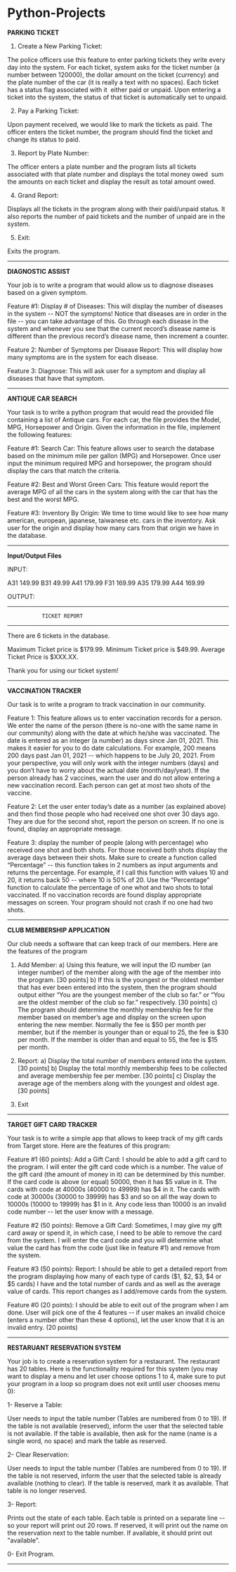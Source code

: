 # Python-Projects

**PARKING TICKET**

1) Create a New Parking Ticket: 

The police officers use this feature to enter parking tickets they write every day into the system. For each ticket, system asks for the ticket number (a number between 1­20000), the dollar amount on the ticket (currency) and the plate number of the car (it is really a text with no spaces). Each ticket has a status flag associated with it ­­ either paid or unpaid. Upon entering a ticket into the system, the status of that ticket is automatically set to unpaid.

2) Pay a Parking Ticket:

Upon payment received, we would like to mark the tickets as paid. The officer enters the ticket number, the program should find the ticket and change its status to paid. 

3) Report by Plate Number: 

The officer enters a plate number and the program lists all tickets associated with that plate number and displays the total money owed ­­ sum the amounts on each ticket and display the result as total amount owed.

4) Grand Report: 

Displays all the tickets in the program along with their paid/unpaid status. It also reports the number of paid tickets and the number of unpaid are in the system. 

5) Exit: 

Exits the program.

-----------------------------------------

**DIAGNOSTIC ASSIST**

Your job is to write a program that would allow us to diagnose diseases based on a given symptom.

Feature #1:
Display # of Diseases:
This will display the number of diseases in the system -- NOT the symptoms!
Notice that diseases are in order in the file -- you can take advantage of this. Go through each disease in the system and whenever you see that the current record’s disease name is different than the previous record’s disease name, then increment a counter. 

Feature 2: 
Number of Symptoms per Disease Report:
This will display how many symptoms are in the system for ​each disease.

Feature 3: 
Diagnose:
This will ask user for a symptom and display all diseases that have that symptom.

-----------------------------------------
**ANTIQUE CAR SEARCH**

Your task is to write a python program that would read the provided file containing a list of Antique cars. For each car, the file provides the Model, MPG, Horsepower and Origin. Given the information in the file, implement the following features:

Feature #1: Search Car:
This feature allows user to search the database based on the minimum mile per gallon (MPG) and Horsepower. Once user input the minimum required MPG and horsepower, the program should display the cars that match the criteria.

Feature #2: Best and Worst Green Cars:
This feature would report the average MPG of all the cars in the system along with the car that has the best and the worst MPG.

Feature #3: Inventory By Origin:
We time to time would like to see how many american, european, japanese, taiwanese etc. cars in the inventory. Ask user for the origin and display how many cars from that origin we have in the database.

-----------------------------------------
**Input/Output Files**

INPUT:

A31 149.99
B31 49.99
A41 179.99
F31 169.99
A35 179.99
A44 169.99

OUTPUT: 

*******************************************
               TICKET REPORT
*******************************************

There are 6 tickets in the database. 

Maximum Ticket price is $179.99.
Minimum Ticket price is $49.99.
Average Ticket Price is $XXX.XX.

Thank you for using our ticket system!

-----------------------------------------

**VACCINATION TRACKER**

Our task is to write a program to track vaccination in our community.

Feature 1: This feature allows us to enter vaccination records for a person. We enter the name of the person (there is no-one with the same name in our community) along with the date at which he/she was vaccinated. The date is entered as an integer (a number) as days since Jan 01, 2021. This makes it easier for you to do date calculations. For example, 200 means 200 days past Jan 01, 2021 -- which happens to be July 20, 2021. From your perspective, you will only work with the integer numbers (days) and you don’t have to worry about the actual date (month/day/year). If the person already has 2 vaccines, warn the user and do not allow entering a new vaccination record. Each person can get at most two shots of the vaccine.

Feature 2: Let the user enter today’s date as a number (as explained above) and then find those people who had received one shot over 30 days ago. They are due for the second shot, report the person on screen. If no one is found, display an appropriate message.

Feature 3: display the number of people (along with percentage) who received one shot and both shots. For those received both shots display the average days between their shots. Make sure to create a function called “Percentage” -- this function takes in 2 numbers as input arguments and returns the percentage. For example, if I call this function with values 10 and 20, it returns back 50 -- where 10 is 50% of 20. Use the “Percentage” function to calculate the percentage of one whot and two shots to total vaccinated. If no vaccination records are found display appropriate messages on screen. Your program should not crash if no one had two shots.

-----------------------------------------
**CLUB MEMBERSHIP APPLICATION**

Our club needs a software that can keep track of our members. Here are the features of the program

1) Add Member:
a) Using this feature, we will input the ID number (an integer number) of the member along with the age of the member into the program. [30 points]
b) If this is the youngest or the oldest member that has ever been entered into the system, then the program should output either “You are the youngest member of the club so far.” or “You are the oldest member of the club so far.” respectively. [30 points]
c) The program should determine the monthly membership fee for the member based on member’s age and display on the screen upon entering the new member. Normally the fee is $50 per month per member, but if the member is younger than or equal to 25, the fee is $30 per month. If the member is older than and equal to 55, the fee is $15 per month.

2) Report:
a) Display the total number of members entered into the system. [30 points]
b) Display the total monthly membership fees to be collected and average membership fee per member. [30 points]
c) Display the average age of the members along with the youngest and oldest age. [30 points]

3) Exit

-----------------------------------------
**TARGET GIFT CARD TRACKER**

Your task is to write a simple app that allows to keep track of my gift cards from Target store. Here are the features of this program:

Feature #1 (60 points):​ ​Add a Gift Card:​ I should be able to add a gift card to the program. I will enter the gift card code which is a number. The value of the gift card (the amount of money in it) can be determined by this number.
If the card code is above (or equal) 50000, then it has $5 value in it. The cards with code at 40000s (40000 to 49999) has $4 in it. The cards with code at 30000s (30000 to 39999) has $3 and so on all the way down to 10000s (10000 to 19999) has $1 in it. Any code less than 10000 is an invalid code number -- let the user know with a message.

Feature #2 (50 points): ​Remove a Gift Card:​ Sometimes, I may give my gift card away or spend it, in which case, I need to be able to remove the card from the system. I will enter the card code and you will determine what value the card has from the code (just like in feature #1) and remove from the system.

Feature #3 (50 points):​ ​Report: ​I should be able to get a detailed report from the program displaying how many of each type of cards ($1, $2, $3, $4 or $5 cards) I have and the total number of cards and as well as the average value of cards. This report changes as I add/remove cards from the system.


Feature #0 (20 points):​ I should be able to exit out of the program when I am done.
User will pick one of the 4 features -- if user makes an invalid choice (enters a number other than these 4 options), let the user know that it is an invalid entry. (20 points)

-----------------------------------------

**RESTARUANT RESERVATION SYSTEM**

Your job is to create a reservation system for a restaurant. The restaurant has 20 tables. Here is the functionality required for this system (you may want to display a menu and let user choose options 1 to 4, make sure to put your program in a loop so program does not exit until user chooses menu 0):

1- Reserve a Table:

User needs to input the table number (Tables are numbered from 0 to 19). If the table is not available (reserved), inform the user that the selected table is not available. If the table is available, then ask for the name (name is a single word, no space) and mark the table as reserved. 
    
2- Clear Reservation:

User needs to input the table number (Tables are numbered from 0 to 19). If the table is not reserved, inform the user that the selected table is already available (nothing to clear). If the table is reserved, mark it as available. That table is no longer reserved. 

3- Report:

Prints out the state of each table. Each table is printed on a separate line -- so your report will print out 20 rows. If reserved, it will print out the name on the reservation next to the table number. If available, it should print out "available". 
    
0- Exit Program. 

-----------------------------------------


